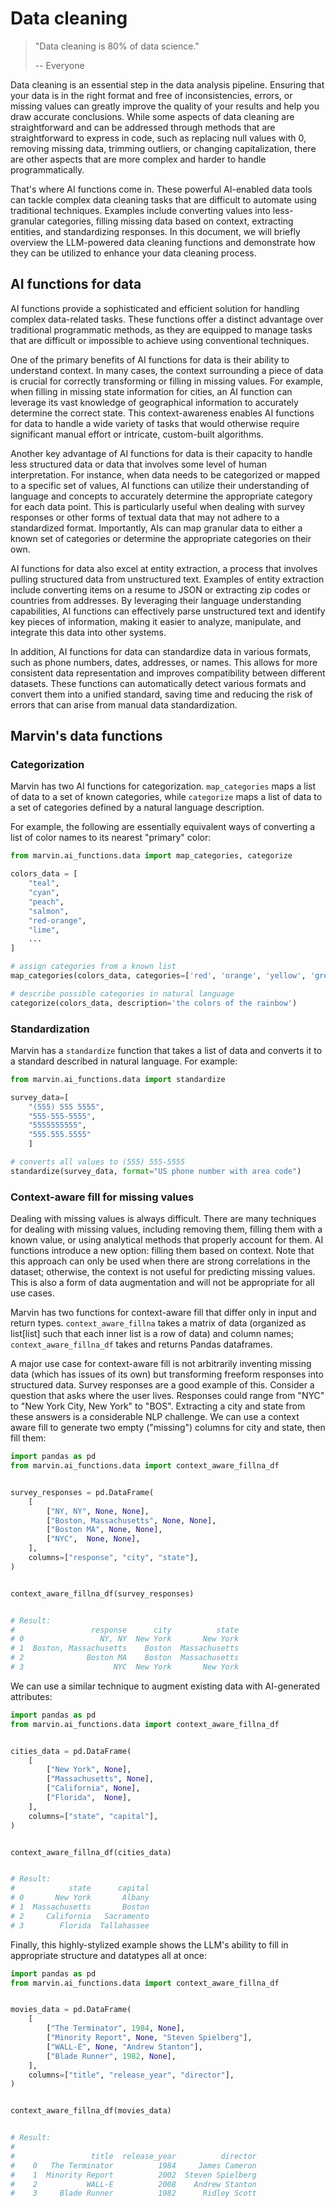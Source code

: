 # Data cleaning

> "Data cleaning is 80% of data science."
>
> -- Everyone

Data cleaning is an essential step in the data analysis pipeline. Ensuring that your data is in the right format and free of inconsistencies, errors, or missing values can greatly improve the quality of your results and help you draw accurate conclusions. While some aspects of data cleaning are straightforward and can be addressed through methods that are straightforward to express in code, such as replacing null values with 0, removing missing data, trimming outliers, or changing capitalization, there are other aspects that are more complex and harder to handle programmatically.

That's where AI functions come in. These powerful AI-enabled data tools can tackle complex data cleaning tasks that are difficult to automate using traditional techniques. Examples include converting values into less-granular categories, filling missing data based on context, extracting entities, and standardizing responses. In this document, we will briefly overview the LLM-powered data cleaning functions and demonstrate how they can be utilized to enhance your data cleaning process.

## AI functions for data

AI functions provide a sophisticated and efficient solution for handling complex data-related tasks. These functions offer a distinct advantage over traditional programmatic methods, as they are equipped to manage tasks that are difficult or impossible to achieve using conventional techniques.

One of the primary benefits of AI functions for data is their ability to understand context. In many cases, the context surrounding a piece of data is crucial for correctly transforming or filling in missing values. For example, when filling in missing state information for cities, an AI function can leverage its vast knowledge of geographical information to accurately determine the correct state. This context-awareness enables AI functions for data to handle a wide variety of tasks that would otherwise require significant manual effort or intricate, custom-built algorithms.

Another key advantage of AI functions for data is their capacity to handle less structured data or data that involves some level of human interpretation. For instance, when data needs to be categorized or mapped to a specific set of values, AI functions can utilize their understanding of language and concepts to accurately determine the appropriate category for each data point. This is particularly useful when dealing with survey responses or other forms of textual data that may not adhere to a standardized format. Importantly, AIs can map granular data to either a known set of categories or determine the appropriate categories on their own. 

AI functions for data also excel at entity extraction, a process that involves pulling structured data from unstructured text. Examples of entity extraction include converting items on a resume to JSON or extracting zip codes or countries from addresses. By leveraging their language understanding capabilities, AI functions can effectively parse unstructured text and identify key pieces of information, making it easier to analyze, manipulate, and integrate this data into other systems.

In addition, AI functions for data can standardize data in various formats, such as phone numbers, dates, addresses, or names. This allows for more consistent data representation and improves compatibility between different datasets. These functions can automatically detect various formats and convert them into a unified standard, saving time and reducing the risk of errors that can arise from manual data standardization.

## Marvin's data functions

### Categorization

Marvin has two AI functions for categorization. `map_categories` maps a list of data to a set of known categories, while `categorize` maps a list of data to a set of categories defined by a natural language description.

For example, the following are essentially equivalent ways of converting a list of color names to its nearest "primary" color:

```python
from marvin.ai_functions.data import map_categories, categorize

colors_data = [
    "teal", 
    "cyan",
    "peach",
    "salmon",
    "red-orange",
    "lime",
    ...
]

# assign categories from a known list
map_categories(colors_data, categories=['red', 'orange', 'yellow', 'green', 'blue', 'indigo', 'violet'])

# describe possible categories in natural language
categorize(colors_data, description='the colors of the rainbow')
```

### Standardization

Marvin has a `standardize` function that takes a list of data and converts it to a standard described in natural language. For example:

```python
from marvin.ai_functions.data import standardize

survey_data=[
    "(555) 555 5555", 
    "555-555-5555", 
    "5555555555", 
    "555.555.5555"
    ]

# converts all values to (555) 555-5555
standardize(survey_data, format="US phone number with area code")
```

### Context-aware fill for missing values

Dealing with missing values is always difficult. There are many techniques for dealing with missing values, including removing them, filling them with a known value, or using analytical methods that properly account for them. AI functions introduce a new option: filling them based on context. Note that this approach can only be used when there are strong correlations in the dataset; otherwise, the context is not useful for predicting missing values. This is also a form of data augmentation and will not be appropriate for all use cases.

Marvin has two functions for context-aware fill that differ only in input and return types. `context_aware_fillna` takes a matrix of data (organized as list[list] such that each inner list is a row of data) and column names; `context_aware_fillna_df` takes and returns Pandas dataframes.

A major use case for context-aware fill is not arbitrarily inventing missing data (which has issues of its own) but transforming freeform responses into structured data. Survey responses are a good example of this. Consider a question that asks where the user lives. Responses could range from "NYC" to "New York City, New York" to "BOS". Extracting a city and state from these answers is a considerable NLP challenge. We can use a context aware fill to generate two empty ("missing") columns for city and state, then fill them:

```python
import pandas as pd
from marvin.ai_functions.data import context_aware_fillna_df


survey_responses = pd.DataFrame(
    [
        ["NY, NY", None, None],
        ["Boston, Massachusetts", None, None],
        ["Boston MA", None, None],
        ["NYC",  None, None],
    ],
    columns=["response", "city", "state"],
)


context_aware_fillna_df(survey_responses)


# Result:
#                 response      city          state
# 0                 NY, NY  New York       New York
# 1  Boston, Massachusetts    Boston  Massachusetts
# 2              Boston MA    Boston  Massachusetts
# 3                    NYC  New York       New York
```

We can use a similar technique to augment existing data with AI-generated attributes:

```python
import pandas as pd
from marvin.ai_functions.data import context_aware_fillna_df


cities_data = pd.DataFrame(
    [
        ["New York", None],
        ["Massachusetts", None],
        ["California", None],
        ["Florida",  None],
    ],
    columns=["state", "capital"],
)


context_aware_fillna_df(cities_data)


# Result:
#            state      capital
# 0       New York       Albany
# 1  Massachusetts       Boston
# 2     California   Sacramento
# 3        Florida  Tallahassee
```


Finally, this highly-stylized example shows the LLM's ability to fill in appropriate structure and datatypes all at once:



```python
import pandas as pd
from marvin.ai_functions.data import context_aware_fillna_df


movies_data = pd.DataFrame(
    [
        ["The Terminator", 1984, None],
        ["Minority Report", None, "Steven Spielberg"],
        ["WALL-E", None, "Andrew Stanton"],
        ["Blade Runner", 1982, None],
    ],
    columns=["title", "release_year", "director"],
)


context_aware_fillna_df(movies_data)


# Result:
#
#                 title  release_year          director
#    0   The Terminator          1984     James Cameron
#    1  Minority Report          2002  Steven Spielberg
#    2           WALL-E          2008    Andrew Stanton
#    3     Blade Runner          1982      Ridley Scott
```

